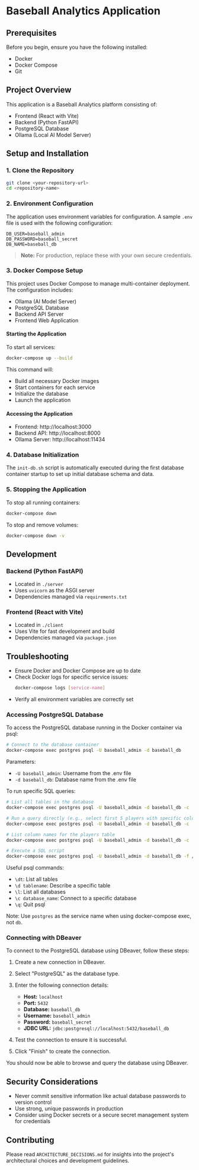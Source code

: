 # Baseball Analytics Application

## Prerequisites

Before you begin, ensure you have the following installed:
- Docker
- Docker Compose
- Git

## Project Overview

This application is a Baseball Analytics platform consisting of:
- Frontend (React with Vite)
- Backend (Python FastAPI)
- PostgreSQL Database
- Ollama (Local AI Model Server)

## Setup and Installation

### 1. Clone the Repository

```bash
git clone <your-repository-url>
cd <repository-name>
```

### 2. Environment Configuration

The application uses environment variables for configuration. A sample `.env` file is used with the following configuration:

```
DB_USER=baseball_admin
DB_PASSWORD=baseball_secret
DB_NAME=baseball_db
```

> **Note:** For production, replace these with your own secure credentials.

### 3. Docker Compose Setup

This project uses Docker Compose to manage multi-container deployment. The configuration includes:
- Ollama (AI Model Server)
- PostgreSQL Database
- Backend API Server
- Frontend Web Application

#### Starting the Application

To start all services:

```bash
docker-compose up --build
```

This command will:
- Build all necessary Docker images
- Start containers for each service
- Initialize the database
- Launch the application

#### Accessing the Application

- Frontend: http://localhost:3000
- Backend API: http://localhost:8000
- Ollama Server: http://localhost:11434

### 4. Database Initialization

The `init-db.sh` script is automatically executed during the first database container startup to set up initial database schema and data.

### 5. Stopping the Application

To stop all running containers:

```bash
docker-compose down
```

To stop and remove volumes:

```bash
docker-compose down -v
```

## Development

### Backend (Python FastAPI)
- Located in `./server`
- Uses `uvicorn` as the ASGI server
- Dependencies managed via `requirements.txt`

### Frontend (React with Vite)
- Located in `./client`
- Uses Vite for fast development and build
- Dependencies managed via `package.json`

## Troubleshooting

- Ensure Docker and Docker Compose are up to date
- Check Docker logs for specific service issues:
  ```bash
  docker-compose logs [service-name]
  ```
- Verify all environment variables are correctly set

### Accessing PostgreSQL Database

To access the PostgreSQL database running in the Docker container via psql:

```bash
# Connect to the database container
docker-compose exec postgres psql -U baseball_admin -d baseball_db
```

Parameters:
- `-U baseball_admin`: Username from the .env file
- `-d baseball_db`: Database name from the .env file

To run specific SQL queries:
```bash
# List all tables in the database
docker-compose exec postgres psql -U baseball_admin -d baseball_db -c '\dt'

# Run a query directly (e.g., select first 5 players with specific columns)
docker-compose exec postgres psql -U baseball_admin -d baseball_db -c 'SELECT id, player_name, position, games, hits FROM players LIMIT 5;'

# List column names for the players table
docker-compose exec postgres psql -U baseball_admin -d baseball_db -c '\d players'

# Execute a SQL script
docker-compose exec postgres psql -U baseball_admin -d baseball_db -f /path/to/your/script.sql
```

Useful psql commands:
- `\dt`: List all tables
- `\d tablename`: Describe a specific table
- `\l`: List all databases
- `\c database_name`: Connect to a specific database
- `\q`: Quit psql

Note: Use `postgres` as the service name when using docker-compose exec, not `db`.

### Connecting with DBeaver

To connect to the PostgreSQL database using DBeaver, follow these steps:

1.  Create a new connection in DBeaver.
2.  Select "PostgreSQL" as the database type.
3.  Enter the following connection details:

    *   **Host:** `localhost`
    *   **Port:** `5432`
    *   **Database:** `baseball_db`
    *   **Username:** `baseball_admin`
    *   **Password:** `baseball_secret`
    *   **JDBC URL:** `jdbc:postgresql://localhost:5432/baseball_db`

4.  Test the connection to ensure it is successful.
5.  Click "Finish" to create the connection.

You should now be able to browse and query the database using DBeaver.

## Security Considerations

- Never commit sensitive information like actual database passwords to version control
- Use strong, unique passwords in production
- Consider using Docker secrets or a secure secret management system for credentials

## Contributing

Please read `ARCHITECTURE_DECISIONS.md` for insights into the project's architectural choices and development guidelines.